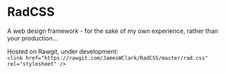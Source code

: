 # RadCSS
A web design framework - for the sake of my own experience, rather than your production...

Hosted on Rawgit, under development:  
`<link href="https://rawgit.com/JamesWClark/RadCSS/master/rad.css" rel="stylesheet" />`
